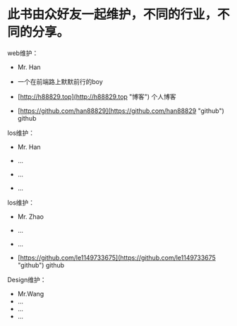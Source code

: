 # 此书由众好友一起维护，不同的行业，不同的分享。

web维护：

* Mr. Han

* 一个在前端路上默默前行的boy

* [http://h88829.top](http://h88829.top "博客")  个人博客

* [https://github.com/han88829](https://github.com/han88829 "github")  github

Ios维护：

* Mr. Han

* ...

* ...

* ...

Ios维护：

* Mr. Zhao

* ...

* ...

* [https://github.com/le1149733675](https://github.com/le1149733675 "github")   github

Design维护：

* Mr.Wang
* ...
* ...
* ...



